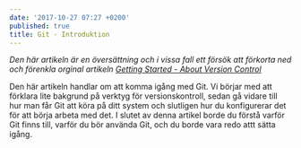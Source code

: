 ```yaml
---
date: '2017-10-27 07:27 +0200'
published: true
title: Git - Introduktion
---
```

*Den här artikeln är en översättning och i vissa fall ett försök att förkorta ned och förenkla orginal artikeln [Getting Started - About Version Control](https://git-scm.com/book/en/v2/Getting-Started-About-Version-Control)*

Den här artikeln handlar om att komma igång med Git. Vi börjar med att förklara lite bakgrund på verktyg för versionskontroll, sedan gå vidare till hur man får Git att köra på ditt system och slutligen hur du konfigurerar det för att börja arbeta med det. I slutet av denna artikel borde du förstå varför Git finns till, varför du bör använda Git, och du borde vara redo attt sätta igång.

